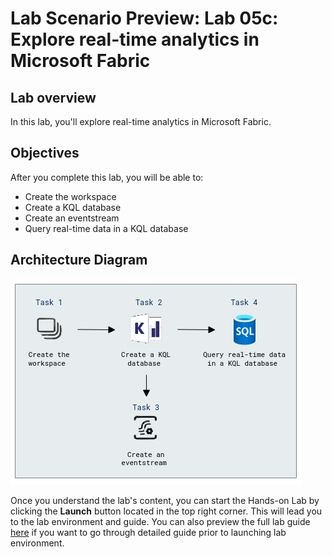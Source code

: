 # Lab Scenario Preview: Lab 05c: Explore real-time analytics in Microsoft Fabric

## Lab overview

In this lab, you'll explore real-time analytics in Microsoft Fabric.

## Objectives

After you complete this lab, you will be able to:

+ Create the workspace
+ Create a KQL database
+ Create an eventstream
+ Query real-time data in a KQL database
  
## Architecture Diagram
 
 ![](../images/5c.png)  
 
Once you understand the lab's content, you can start the Hands-on Lab by clicking the **Launch** button located in the top right corner. 
This will lead you to the lab environment and guide. You can also preview the full lab guide [here](https://experience.cloudlabs.ai/#/labguidepreview/78b36126-ddf6-4020-aac7-c55bea7a3c1e) if you want to go through detailed guide prior to launching lab environment.
